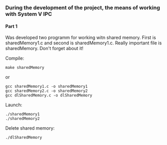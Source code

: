 ### During the development of the project, the means of working with System V IPC

#### Part 1

Was developed two programm for working witn shared memory. First is sharedMemory1.c and second is sharedMemory1.c.
Really important file is sharedMemory. Don't forget about it!

Compile:

    make sharedMemory

or 

    gcc sharedMemory1.c -o sharedMemory1
	gcc sharedMemory2.c -o sharedMemory2
    gcc dlSharedMemory.c -o dlSharedMemory


Launch:
    
    ./sharedMemory1
    ./sharedMemory2
    
Delete shared memory:

    ./dlSharedMemory
    